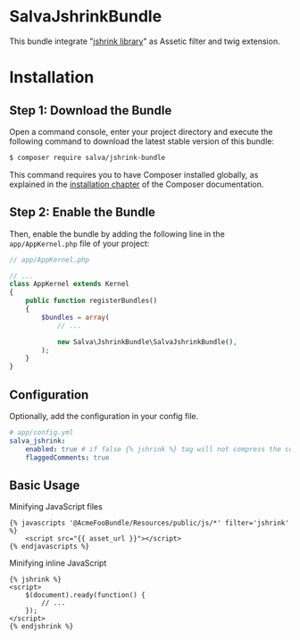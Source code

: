 SalvaJshrinkBundle
==================

This bundle integrate "[jshrink library](https://github.com/tedivm/JShrink)" as Assetic filter and twig extension.

Installation
============

Step 1: Download the Bundle
---------------------------

Open a command console, enter your project directory and execute the
following command to download the latest stable version of this bundle:

```bash
$ composer require salva/jshrink-bundle
```

This command requires you to have Composer installed globally, as explained
in the [installation chapter](https://getcomposer.org/doc/00-intro.md)
of the Composer documentation.

Step 2: Enable the Bundle
-------------------------

Then, enable the bundle by adding the following line in the `app/AppKernel.php`
file of your project:

```php
// app/AppKernel.php

// ...
class AppKernel extends Kernel
{
    public function registerBundles()
    {
        $bundles = array(
            // ...

            new Salva\JshrinkBundle\SalvaJshrinkBundle(),
        );
    }
}
```

Configuration
-------------

Optionally, add the configuration in your config file.

```yml
# app/config.yml
salva_jshrink:
    enabled: true # if false {% jshrink %} tag will not compress the content
    flaggedComments: true
```

Basic Usage
-----------

Minifying JavaScript files

```twig
{% javascripts '@AcmeFooBundle/Resources/public/js/*' filter='jshrink' %}
    <script src="{{ asset_url }}"></script>
{% endjavascripts %}
```

Minifying inline JavaScript

```twig
{% jshrink %}
<script>
    $(document).ready(function() {
        // ...
    });
</script>
{% endjshrink %}
```
